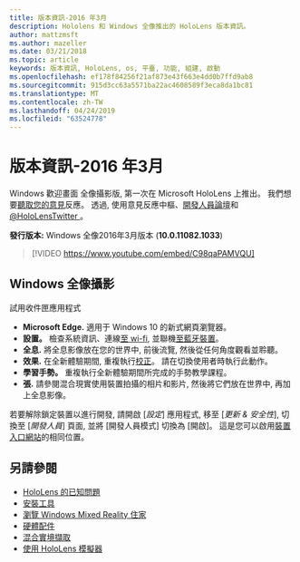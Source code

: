 ```yaml
---
title: 版本資訊-2016 年3月
description: Hololens 和 Windows 全像推出的 HoloLens 版本資訊。
author: mattzmsft
ms.author: mazeller
ms.date: 03/21/2018
ms.topic: article
keywords: 版本資訊, HoloLens, os, 平臺, 功能, 組建, 啟動
ms.openlocfilehash: ef178f84256f21af873e43f663e4dd0b7ffd9ab8
ms.sourcegitcommit: 915d3cc63a5571ba22ac4608589f3eca8da1bc81
ms.translationtype: MT
ms.contentlocale: zh-TW
ms.lasthandoff: 04/24/2019
ms.locfileid: "63524778"
---
```

# <a name="release-notes---march-2016"></a>版本資訊-2016 年3月

Windows 歡迎畫面 全像攝影版, 第一次在 Microsoft HoloLens 上推出。 我們想要[聽取您的意見](give-us-feedback.md)反應。 透過, 使用意見反應中樞、[開發人員論壇](https://forums.hololens.com)和[ @HoloLensTwitter ](https://twitter.com/hololens)。

**發行版本:** Windows 全像2016年3月版本 (**10.0.11082.1033**)

>[!VIDEO https://www.youtube.com/embed/C98qaPAMVQU]

## <a name="whats-in-windows-holographic"></a>Windows 全像攝影

試用收件匣應用程式
* **Microsoft Edge.** 適用于 Windows 10 的新式網頁瀏覽器。
* **設置。** 檢查系統資訊、連線[至 wi-fi](connecting-to-wi-fi-on-hololens.md), 並聯機[至藍牙裝置](hardware-accessories.md)。
* **全息.** 將全息影像放在您的世界中, 前後流覽, 然後從任何角度觀看並聆聽。
* **效果.** 在全新體驗期間, 重複執行[校正](calibration.md)。 請在切換使用者時執行此動作。
* **學習手勢。** 重複執行全新體驗期間所完成的手勢教學課程。
* **張.** 請參閱混合現實使用裝置拍攝的相片和影片, 然後將它們放在世界中, 再加上全息影像。

若要解除鎖定裝置以進行開發, 請開啟 [*設定*] 應用程式, 移至 [*更新 & 安全性*], 切換至 [*開發人員*] 頁面, 並將 [開發人員模式] 切換為 [開啟]。 這是您可以啟用[裝置入口網站](using-the-windows-device-portal.md)的相同位置。

## <a name="see-also"></a>另請參閱
* [HoloLens 的已知問題](hololens-known-issues.md)
* [安裝工具](install-the-tools.md)
* [瀏覽 Windows Mixed Reality 住家](navigating-the-windows-mixed-reality-home.md)
* [硬體配件](hardware-accessories.md)
* [混合實境擷取](mixed-reality-capture.md)
* [使用 HoloLens 模擬器](using-the-hololens-emulator.md)
